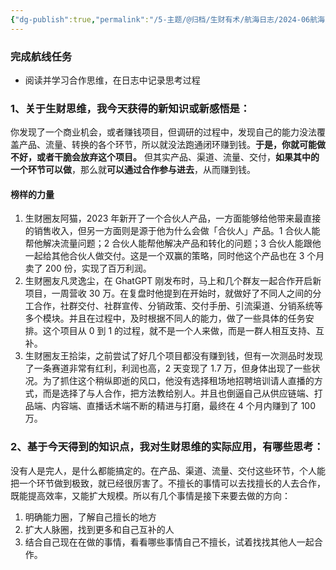 ```yaml
---
{"dg-publish":true,"permalink":"/5-主题/@归档/生财有术/航海日志/2024-06航海「生财思维课」/航海日志-生财思维课-2024-06-22 合作思维/","tags":["生财有术","航海日志","生财思维课"],"noteIcon":"1","created":"2024-06-22","updated":"2024-06-22"}
---
```



### 完成航线任务

- 阅读并学习合作思维，在日志中记录思考过程

### 1、关于生财思维，我今天获得的新知识或新感悟是：

你发现了一个商业机会，或者赚钱项目，但调研的过程中，发现自己的能力没法覆盖产品、流量、转换的各个环节，所以就没法跑通闭环赚到钱。**于是，你就可能做不好，或者干脆会放弃这个项目。** 但其实产品、渠道、流量、交付，**如果其中的一个环节可以做**，那么就**可以通过合作参与进去**，从而赚到钱。

#### 榜样的力量

1. 生财圈友阿猫，2023 年新开了一个合伙人产品，一方面能够给他带来最直接的销售收入，但另一方面则是源于他为什么会做「合伙人」产品。1 合伙人能帮他解决流量问题；2 合伙人能帮他解决产品和转化的问题；3 合伙人能跟他一起给其他合伙人做交付。这是一个双赢的策略，同时他这个产品也在 3 个月卖了 200 份，实现了百万利润。
2. 生财圈友凡灵逸尘，在 GhatGPT 刚发布时，马上和几个群友一起合作开启新项目，一周营收 30 万。在复盘时他提到在开始时，就做好了不同人之间的分工合作，社群交付、社群宣传、分销政策、交付手册、引流渠道、分销系统等多个模块。并且在过程中，及时根据不同人的能力，做了一些具体的任务安排。这个项目从 0 到 1 的过程，就不是一个人来做，而是一群人相互支持、互补。
3. 生财圈友王拾柒，之前尝试了好几个项目都没有赚到钱，但有一次测品时发现了一条赛道非常有红利，利润也高，2 天变现了 1.7 万，但身体出现了一些状况。为了抓住这个稍纵即逝的风口，他没有选择租场地招聘培训请人直播的方式，而是选择了与人合作，把方法教给别人。并且也倒逼自己从供应链端、打品端、内容端、直播话术端不断的精进与打磨，最终在 4 个月内赚到了 100 万。

### 2、基于今天得到的知识点，我对生财思维的实际应用，有哪些思考：

没有人是完人，是什么都能搞定的。在产品、渠道、流量、交付这些环节，个人能把一个环节做到极致，就已经很厉害了。不擅长的事情可以去找擅长的人去合作，既能提高效率，又能扩大规模。所以有几个事情是接下来要去做的方向：
1. 明确能力圈，了解自己擅长的地方
2. 扩大人脉圈，找到更多和自己互补的人
3. 结合自己现在在做的事情，看看哪些事情自己不擅长，试着找找其他人一起合作。